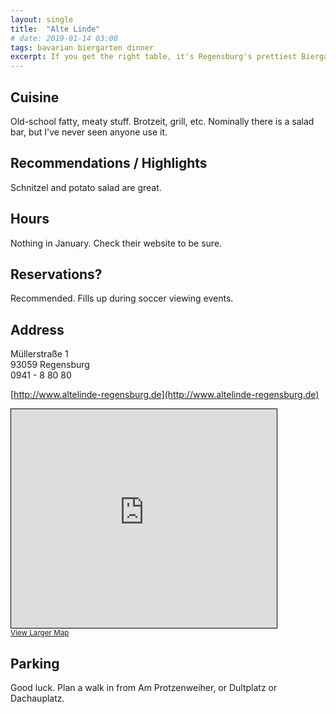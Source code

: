 ```yaml
---
layout: single
title:  "Alte Linde"
# date: 2019-01-14 03:00
tags: bavarian biergarten dinner
excerpt: If you get the right table, it's Regensburg's prettiest Biergarten.
---
```


## Cuisine ##
Old-school fatty, meaty stuff.  Brotzeit, grill, etc.  Nominally there is a salad bar, but I've never seen anyone use it.

## Recommendations / Highlights ##
Schnitzel and potato salad are great.

## Hours ##
Nothing in January.  Check their website to be sure.

## Reservations? ##
Recommended.  Fills up during soccer viewing events.

## Address ##
Müllerstraße 1 <br/>
93059 Regensburg<br/>
0941 - 8 80 80

[http://www.altelinde-regensburg.de](http://www.altelinde-regensburg.de)

<iframe width="425" height="350" frameborder="0" scrolling="no" marginheight="0" marginwidth="0" src="https://www.openstreetmap.org/export/embed.html?bbox=12.094182372093202%2C49.02235864678507%2C12.096279859542848%2C49.02361800136455&amp;layer=mapnik&amp;marker=49.022988328058375%2C12.095231115818024" style="border: 1px solid black"></iframe><br/><small><a href="https://www.openstreetmap.org/?mlat=49.02299&amp;mlon=12.09523#map=19/49.02299/12.09523">View Larger Map</a></small>




## Parking ##
Good luck.  Plan a walk in from Am Protzenweiher, or Dultplatz or Dachauplatz.